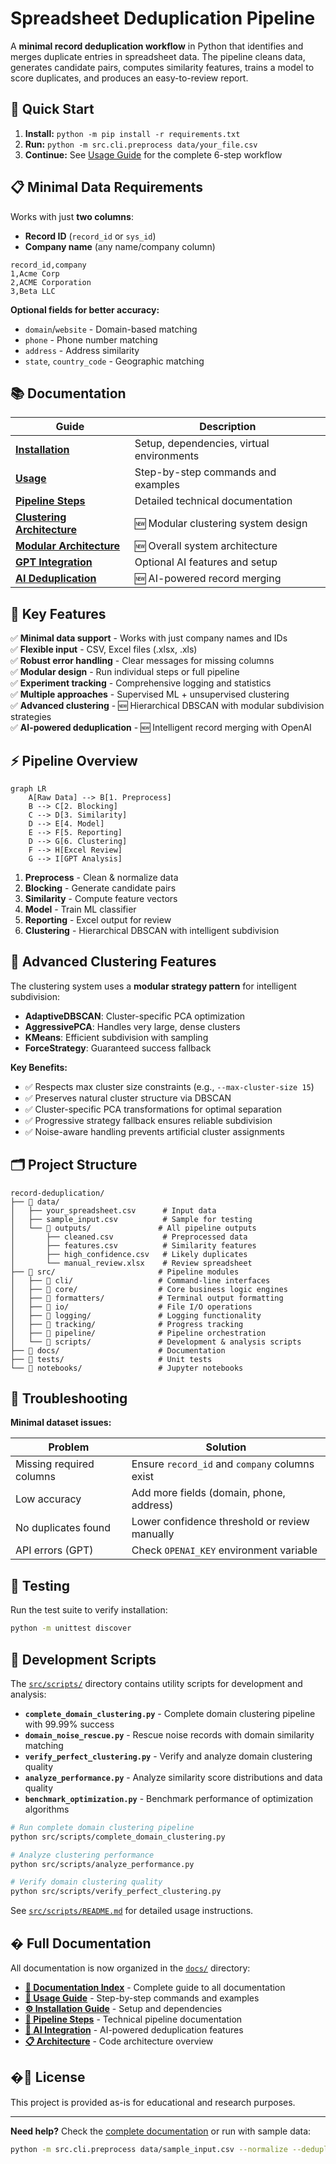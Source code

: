 # Spreadsheet Deduplication Pipeline

A **minimal record deduplication workflow** in Python that identifies and merges duplicate entries in spreadsheet data. The pipeline cleans data, generates candidate pairs, computes similarity features, trains a model to score duplicates, and produces an easy-to-review report.

## 🚀 Quick Start

1. **Install:** `python -m pip install -r requirements.txt`
2. **Run:** `python -m src.cli.preprocess data/your_file.csv`
3. **Continue:** See [Usage Guide](docs/USAGE.md) for the complete 6-step workflow

## 📋 Minimal Data Requirements

Works with just **two columns**:
- **Record ID** (`record_id` or `sys_id`)
- **Company name** (any name/company column)

```csv
record_id,company
1,Acme Corp
2,ACME Corporation  
3,Beta LLC
```

**Optional fields for better accuracy:**
- `domain`/`website` - Domain-based matching
- `phone` - Phone number matching
- `address` - Address similarity
- `state`, `country_code` - Geographic matching

## 📚 Documentation

| Guide | Description |
|-------|-------------|
| **[Installation](docs/INSTALLATION.md)** | Setup, dependencies, virtual environments |
| **[Usage](docs/USAGE.md)** | Step-by-step commands and examples |
| **[Pipeline Steps](docs/PIPELINE_STEPS.md)** | Detailed technical documentation |
| **[Clustering Architecture](docs/CLUSTERING_ARCHITECTURE.md)** | 🆕 Modular clustering system design |
| **[Modular Architecture](docs/MODULAR_ARCHITECTURE.md)** | 🆕 Overall system architecture |
| **[GPT Integration](docs/GPT_INTEGRATION.md)** | Optional AI features and setup |
| **[AI Deduplication](docs/AI_DEDUPLICATION.md)** | 🆕 AI-powered record merging |

## 🔧 Key Features

✅ **Minimal data support** - Works with just company names and IDs  
✅ **Flexible input** - CSV, Excel files (.xlsx, .xls)  
✅ **Robust error handling** - Clear messages for missing columns  
✅ **Modular design** - Run individual steps or full pipeline  
✅ **Experiment tracking** - Comprehensive logging and statistics  
✅ **Multiple approaches** - Supervised ML + unsupervised clustering  
✅ **Advanced clustering** - 🆕 Hierarchical DBSCAN with modular subdivision strategies  
✅ **AI-powered deduplication** - 🆕 Intelligent record merging with OpenAI  

## ⚡ Pipeline Overview

```mermaid
graph LR
    A[Raw Data] --> B[1. Preprocess]
    B --> C[2. Blocking]
    C --> D[3. Similarity]
    D --> E[4. Model]
    E --> F[5. Reporting]
    D --> G[6. Clustering]
    F --> H[Excel Review]
    G --> I[GPT Analysis]
```

1. **Preprocess** - Clean & normalize data
2. **Blocking** - Generate candidate pairs
3. **Similarity** - Compute feature vectors
4. **Model** - Train ML classifier
5. **Reporting** - Excel output for review
6. **Clustering** - Hierarchical DBSCAN with intelligent subdivision

## 🧠 Advanced Clustering Features

The clustering system uses a **modular strategy pattern** for intelligent subdivision:

- **AdaptiveDBSCAN**: Cluster-specific PCA optimization
- **AggressivePCA**: Handles very large, dense clusters  
- **KMeans**: Efficient subdivision with sampling
- **ForceStrategy**: Guaranteed success fallback

**Key Benefits:**
- ✅ Respects max cluster size constraints (e.g., `--max-cluster-size 15`)
- ✅ Preserves natural cluster structure via DBSCAN
- ✅ Cluster-specific PCA transformations for optimal separation
- ✅ Progressive strategy fallback ensures reliable subdivision
- ✅ Noise-aware handling prevents artificial cluster assignments

## 🗂️ Project Structure

```
record-deduplication/
├── 📁 data/
│   ├── your_spreadsheet.csv      # Input data
│   ├── sample_input.csv          # Sample for testing
│   └── 📁 outputs/               # All pipeline outputs
│       ├── cleaned.csv           # Preprocessed data
│       ├── features.csv          # Similarity features
│       ├── high_confidence.csv   # Likely duplicates
│       └── manual_review.xlsx    # Review spreadsheet
├── 📁 src/                       # Pipeline modules
│   ├── 📁 cli/                   # Command-line interfaces
│   ├── 📁 core/                  # Core business logic engines
│   ├── 📁 formatters/            # Terminal output formatting
│   ├── 📁 io/                    # File I/O operations
│   ├── 📁 logging/               # Logging functionality
│   ├── 📁 tracking/              # Progress tracking
│   ├── 📁 pipeline/              # Pipeline orchestration
│   └── 📁 scripts/               # Development & analysis scripts
├── 📁 docs/                      # Documentation
├── 📁 tests/                     # Unit tests
└── 📁 notebooks/                 # Jupyter notebooks
```

## 🚨 Troubleshooting

**Minimal dataset issues:**

| Problem | Solution |
|---------|----------|
| Missing required columns | Ensure `record_id` and `company` columns exist |
| Low accuracy | Add more fields (domain, phone, address) |
| No duplicates found | Lower confidence threshold or review manually |
| API errors (GPT) | Check `OPENAI_KEY` environment variable |

## 🧪 Testing

Run the test suite to verify installation:

```bash
python -m unittest discover
```

## 🔧 Development Scripts

The [`src/scripts/`](src/scripts/) directory contains utility scripts for development and analysis:

- **`complete_domain_clustering.py`** - Complete domain clustering pipeline with 99.99% success
- **`domain_noise_rescue.py`** - Rescue noise records with domain similarity matching
- **`verify_perfect_clustering.py`** - Verify and analyze domain clustering quality
- **`analyze_performance.py`** - Analyze similarity score distributions and data quality
- **`benchmark_optimization.py`** - Benchmark performance of optimization algorithms

```bash
# Run complete domain clustering pipeline
python src/scripts/complete_domain_clustering.py

# Analyze clustering performance
python src/scripts/analyze_performance.py

# Verify domain clustering quality
python src/scripts/verify_perfect_clustering.py
```

See [`src/scripts/README.md`](src/scripts/README.md) for detailed usage instructions.

## � Full Documentation

All documentation is now organized in the [`docs/`](docs/) directory:

- **[📖 Documentation Index](docs/README.md)** - Complete guide to all documentation
- **[🚀 Usage Guide](docs/USAGE.md)** - Step-by-step commands and examples
- **[⚙️ Installation Guide](docs/INSTALLATION.md)** - Setup and dependencies
- **[🔧 Pipeline Steps](docs/PIPELINE_STEPS.md)** - Technical pipeline documentation
- **[🤖 AI Integration](docs/AI_DEDUPLICATION.md)** - AI-powered deduplication features
- **[📋 Architecture](docs/MODULAR_ARCHITECTURE.md)** - Code architecture overview

## �📄 License

This project is provided as-is for educational and research purposes.

---

**Need help?** Check the [complete documentation](docs/) or run with sample data:
```bash
python -m src.cli.preprocess data/sample_input.csv --normalize --deduplicate
```